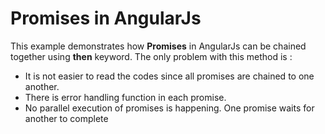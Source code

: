 # Promises in AngularJs

This example demonstrates how <strong>Promises</strong> in AngularJs can be chained together using <strong>then</strong> keyword. The only problem with this method is : <br>
<ul>
    <li>It is not easier to read the codes since all promises are chained to one another.</li>
    <li>There is error handling function in each promise.</li>
    <li>No parallel execution of promises is happening. One promise waits for another to complete</li>
</ul>
<br>
